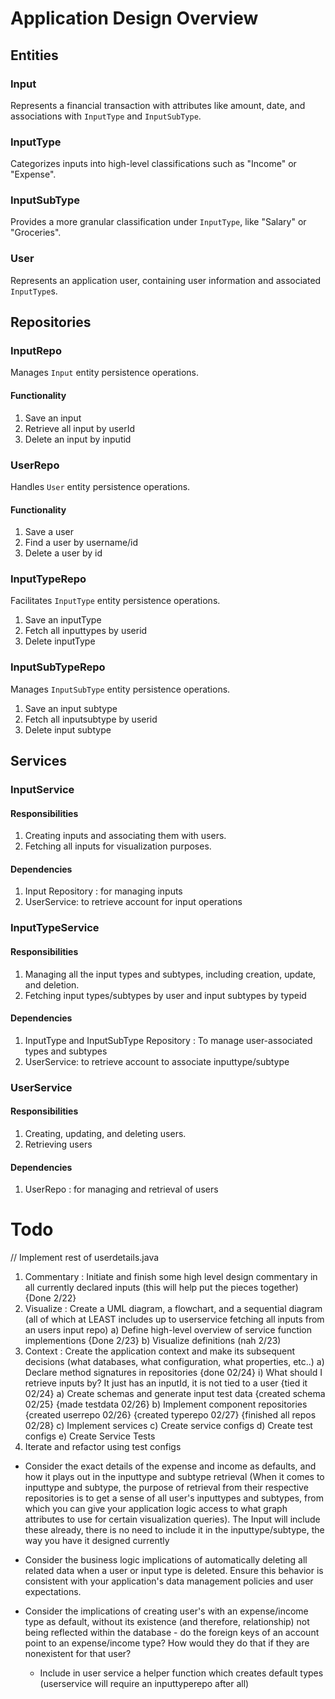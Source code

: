 # Application Design Overview

## Entities

### Input
Represents a financial transaction with attributes like amount, date, and associations with `InputType` and `InputSubType`.

### InputType
Categorizes inputs into high-level classifications such as "Income" or "Expense".

### InputSubType
Provides a more granular classification under `InputType`, like "Salary" or "Groceries".

### User
Represents an application user, containing user information and associated `InputType`s.

## Repositories

### InputRepo
Manages `Input` entity persistence operations.
#### Functionality
1) Save an input
2) Retrieve all input by userId
3) Delete an input by inputid

### UserRepo
Handles `User` entity persistence operations.
#### Functionality
1) Save a user 
2) Find a user by username/id
3) Delete a user by id  

### InputTypeRepo
Facilitates `InputType` entity persistence operations.
1) Save an inputType
2) Fetch all inputtypes by userid
3) Delete inputType

### InputSubTypeRepo
Manages `InputSubType` entity persistence operations.
1) Save an input subtype
2) Fetch all inputsubtype by userid
3) Delete input subtype

## Services

### InputService
#### Responsibilities
1) Creating inputs and associating them with users.
2) Fetching all inputs for visualization purposes.
#### Dependencies
1) Input Repository : for managing inputs
2) UserService: to retrieve account for input operations

### InputTypeService
#### Responsibilities
1) Managing all the input types and subtypes, including creation, update, and deletion.
2) Fetching input types/subtypes by user and input subtypes by typeid
#### Dependencies
1) InputType and InputSubType Repository : To manage user-associated types and subtypes
2) UserService: to retrieve account to associate inputtype/subtype


### UserService
#### Responsibilities
1) Creating, updating, and deleting users.
2) Retrieving users
#### Dependencies
1) UserRepo : for managing and retrieval of users










# Todo
// Implement rest of userdetails.java 
1) Commentary : Initiate and finish some high level design commentary in all currently declared inputs (this will help put the pieces together) {Done 2/22}
2) Visualize : Create a UML diagram, a flowchart, and a sequential diagram (all of which at LEAST includes up to userservice fetching all inputs from an users input repo)
  a) Define high-level overview of service function implementions {Done 2/23}
  b) Visualize definitions (nah 2/23)
2) Context : Create the application context and make its subsequent decisions (what databases, what configuration, what properties, etc..)
  a) Declare method signatures in repositories {done 02/24}
      i) What should I retrieve inputs by? It just has an inputId, it is not tied to a user {tied it 02/24}
  a) Create schemas and generate input test data {created schema 02/25} {made testdata 02/26}
  b) Implement component repositories {created userrepo 02/26} {created typerepo 02/27} {finished all repos 02/28}
  c) Implement services
  c) Create service configs
  d) Create test configs
  e) Create Service Tests
  3) Iterate and refactor using test configs

* Consider the exact details of the expense and income as defaults, and how it plays out in the inputtype and subtype retrieval (When it comes to inputtype and subtype, the purpose of retrieval from their respective repositories is to get a sense of all user's inputtypes and subtypes, from which you can give your application logic access to what graph attributes to use for certain visualization queries). The Input will include these already, there is no need to include it in the inputtype/subtype, the way you have it designed currently

* Consider the business logic implications of automatically deleting all related data when a user or input type is deleted. Ensure this behavior is consistent with your application's data management policies and user expectations.
* Consider the implications of creating user's with an expense/income type as default, without its existence (and therefore, relationship) not being reflected within the database - do the foreign keys of an account point to an expense/income type? How would they do that if they are nonexistent for that user?
   + Include in user service a helper function which creates default types (userservice will require an inputtyperepo after all)
